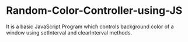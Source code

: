 # Random-Color-Controller-using-JS
It is a basic JavaScript Program which controls background color of a window using setInterval and clearInterval methods.
